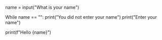 name = input("What is your name")

While name == "":
     print("You did not enter your name")
     print("Enter your name")

print(f"Hello {name}")
